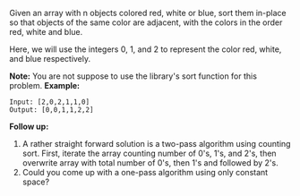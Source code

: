 Given an array with n objects colored red, white or blue, sort them in-place so that objects of the same color are adjacent, with the colors in the order red, white and blue.

Here, we will use the integers 0, 1, and 2 to represent the color red, white, and blue respectively.

**Note:** You are not suppose to use the library's sort function for this problem.
**Example:**
```
Input: [2,0,2,1,1,0]
Output: [0,0,1,1,2,2]
```
**Follow up:**
1. A rather straight forward solution is a two-pass algorithm using counting sort.
First, iterate the array counting number of 0's, 1's, and 2's, then overwrite array with total number of 0's, then 1's and followed by 2's.
2. Could you come up with a one-pass algorithm using only constant space?
